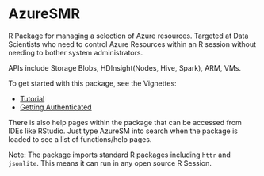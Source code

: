 # AzureSMR

R Package for managing a selection of Azure resources. Targeted at Data Scientists who need to control Azure Resources within an R session without needing to bother system administrators. 

APIs include Storage Blobs, HDInsight(Nodes, Hive, Spark), ARM, VMs.

To get started with this package, see the Vignettes:

  * [Tutorial](https://github.com/Microsoft/AzureSMR/blob/master/vignettes/tutorial.Rmd)
  * [Getting Authenticated](https://github.com/Microsoft/AzureSMR/blob/master/vignettes/Authentication.Rmd)

There is also help pages within the package that can be accessed from IDEs like RStudio. Just type AzureSM into search when the package is loaded to see a list of functions/help pages.

Note: The package imports standard R packages including `httr` and `jsonlite`. This means it can run in any open source R Session. 
